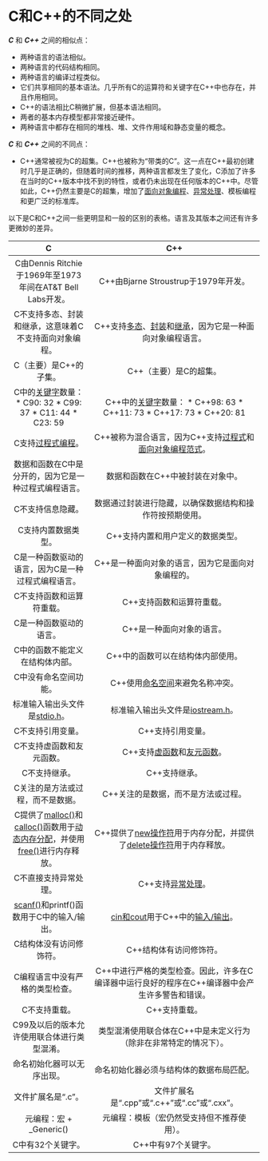 # C和C++的不同之处

***C*** 和 ***C++*** 之间的相似点：

- 两种语言的语法相似。
- 两种语言的代码结构相同。
- 两种语言的编译过程类似。
- 它们共享相同的基本语法。几乎所有C的运算符和关键字在C++中也存在，并且作用相同。
- C++的语法相比C稍微扩展，但基本语法相同。
- 两者的基本内存模型都非常接近硬件。
- 两种语言中都存在相同的堆栈、堆、文件作用域和静态变量的概念。

***C*** 和 ***C++*** 之间的不同点：

- C++通常被视为C的超集。C++也被称为“带类的C”。这一点在C++最初创建时几乎是正确的，但随着时间的推移，两种语言都发生了变化，C添加了许多在当时的C++版本中找不到的特性，或者仍未出现在任何版本的C++中。尽管如此，C++仍然主要是C的超集，增加了[面向对象编程](https://www.geeksforgeeks.org/object-oriented-programming-in-cpp/)、[异常处理](https://www.geeksforgeeks.org/exception-handling-c/)、模板编程和更广泛的标准库。

以下是C和C++之间一些更明显和一般的区别的表格。语言及其版本之间还有许多更微妙的差异。

|                              C                               |                             C++                              |
| :----------------------------------------------------------: | :----------------------------------------------------------: |
|  C由Dennis Ritchie于1969年至1973年间在AT&T Bell Labs开发。   |             C++由Bjarne Stroustrup于1979年开发。             |
|    C不支持多态、封装和继承，这意味着C不支持面向对象编程。    | C++支持[多态](https://www.geeksforgeeks.org/polymorphism-in-c/)、[封装](https://www.geeksforgeeks.org/encapsulation-in-c/)和[继承](https://www.geeksforgeeks.org/inheritance-in-c/)，因为它是一种面向对象编程语言。 |
|                    C（主要）是C++的子集。                    |                    C++（主要）是C的超集。                    |
| C中的[关键字](https://www.geeksforgeeks.org/variables-and-keywords-in-c/)数量： * C90: 32 * C99: 37 * C11: 44 * C23: 59 | C++中的[关键字](https://www.geeksforgeeks.org/cc-tokens/)数量： * C++98: 63 * C++11: 73 * C++17: 73 * C++20: 81 |
| C支持[过程式编程](https://www.geeksforgeeks.org/introduction-of-programming-paradigms/)。 | C++被称为混合语言，因为C++支持[过程式](https://www.geeksforgeeks.org/introduction-of-programming-paradigms/)和[面向对象编程范式](https://www.geeksforgeeks.org/introduction-of-programming-paradigms/)。 |
|    数据和函数在C中是分开的，因为它是一种过程式编程语言。     |              数据和函数在C++中被封装在对象中。               |
|                      C不支持信息隐藏。                       |   数据通过封装进行隐藏，以确保数据结构和操作符按预期使用。   |
|                     C支持内置数据类型。                      |              C++支持内置和用户定义的数据类型。               |
|      C是一种函数驱动的语言，因为C是一种过程式编程语言。      |      C++是一种面向对象的语言，因为它是面向对象编程的。       |
|                  C不支持函数和运算符重载。                   |                  C++支持函数和运算符重载。                   |
|                   C是一种函数驱动的语言。                    |                  C++是一种面向对象的语言。                   |
|               C中的函数不能定义在结构体内部。                |              C++中的函数可以在结构体内部使用。               |
|                    C中没有命名空间功能。                     | C++使用[命名空间](https://www.geeksforgeeks.org/namespace-in-c/)来避免名称冲突。 |
| 标准输入输出头文件是[stdio.h](https://www.geeksforgeeks.org/whats-difference-between-and/)。 | 标准输入输出头文件是[iostream.h](https://www.geeksforgeeks.org/basic-input-output-c/)。 |
|                      C不支持引用变量。                       |                      C++支持引用变量。                       |
|                  C不支持虚函数和友元函数。                   | C++支持[虚函数](https://www.geeksforgeeks.org/virtual-function-cpp/)和[友元函数](https://www.geeksforgeeks.org/friend-class-function-cpp/)。 |
|                        C不支持继承。                         |                        C++支持继承。                         |
|              C关注的是方法或过程，而不是数据。               |             C++关注的是数据，而不是方法或过程。              |
| C提供了[malloc()](https://www.geeksforgeeks.org/dynamic-memory-allocation-in-c-using-malloc-calloc-free-and-realloc/)和[calloc()](https://www.geeksforgeeks.org/dynamic-memory-allocation-in-c-using-malloc-calloc-free-and-realloc/)函数用于[动态内存分配](https://www.geeksforgeeks.org/dynamic-memory-allocation-in-c-using-malloc-calloc-free-and-realloc/)，并使用[free()](https://www.geeksforgeeks.org/dynamic-memory-allocation-in-c-using-malloc-calloc-free-and-realloc/)进行内存释放。 | C++提供了[new操作符](https://www.geeksforgeeks.org/new-and-delete-operators-in-cpp-for-dynamic-memory/)用于内存分配，并提供了[delete操作符](https://www.geeksforgeeks.org/new-and-delete-operators-in-cpp-for-dynamic-memory/)用于内存释放。 |
|                    C不直接支持异常处理。                     | C++支持[异常处理](https://www.geeksforgeeks.org/exception-handling-c/)。 |
| [scanf()](https://www.geeksforgeeks.org/scanf-and-fscanf-in-c-simple-yet-poweful/)和printf()函数用于C中的输入/输出。 | [cin和cout](https://www.geeksforgeeks.org/basic-input-output-c/)用于C++中的[输入/输出](https://www.geeksforgeeks.org/basic-input-output-c/)。 |
|                   C结构体没有访问修饰符。                    |                   C++结构体有访问修饰符。                    |
|               C编程语言中没有严格的类型检查。                | C++中进行严格的类型检查。因此，许多在C编译器中运行良好的程序在C++编译器中会产生许多警告和错误。 |
|                        C不支持重载。                         |                        C++支持重载。                         |
|         C99及以后的版本允许使用联合体进行类型混淆。          | 类型混淆使用联合体在C++中是未定义行为（除非在非常特定的情况下）。 |
|                  命名初始化器可以无序出现。                  |           命名初始化器必须与结构体的数据布局匹配。           |
|                      文件扩展名是“.c”。                      |         文件扩展名是“.cpp”或“.c++”或“.cc”或“.cxx”。          |
|                   元编程：宏 + _Generic()                    |          元编程：模板（宏仍然受支持但不推荐使用）。          |
|                      C中有32个关键字。                       |                     C++中有97个关键字。                      |